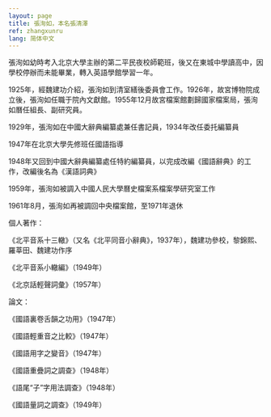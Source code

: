 ```yaml
---
layout: page
title: 張洵如，本名張清澤
ref: zhangxunru
lang: 简体中文
---
```


張洵如幼時考入北京大學主辦的第二平民夜校師範班，後又在東城中學讀高中，因學校停辦而未能畢業，轉入英語學館學習一年。

1925年，經魏建功介紹，張洵如到清室繕後委員會工作。1926年，故宮博物院成立後，張洵如任職于院內文獻館。1955年12月故宮檔案館劃歸國家檔案局，張洵如曆任組長、副研究員。

1929年，張洵如在中國大辭典編纂處兼任書記員，1934年改任委托編纂員

1947年在北京大學先修班任國語指導

1948年又回到中國大辭典編纂處任特約編纂員，以完成改編《國語辭典》的工作，改編後名為《漢語詞典》

1959年，張洵如被調入中國人民大學曆史檔案系檔案學研究室工作

1961年8月，張洵如再被調回中央檔案館，至1971年退休

個人著作：

《北平音系十三轍》（又名《北平同音小辭典》，1937年），魏建功參校，黎錦熙、羅莘田、魏建功作序

《北平音系小轍編》（1949年）

《北京話輕聲詞彙》（1957年）

論文：

《國語裏卷舌韻之功用》（1947年）

《國語輕重音之比較》（1947年）

《國語用字之變音》（1947年）

《國語重疊詞之調查》（1948年）

《語尾“子”字用法調查》（1948年）

《國語量詞之調查》（1949年）
